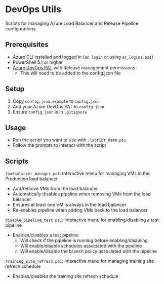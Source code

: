 # DevOps Utils

Scripts for managing Azure Load Balancer and Release Pipeline configurations.

## Prerequisites
- Azure CLI installed and logged in (`az login` or using `az_logins.ps1`)
- PowerShell 5.1 or higher
- [Azure DevOps PAT](https://learn.microsoft.com/en-us/azure/devops/organizations/accounts/use-personal-access-tokens-to-authenticate?view=azure-devops&tabs=Windows) with Release management permissions
    - This will need to be added to the config.json file

## Setup
1. Copy `config.json.example` to `config.json`
2. Add your Azure DevOps PAT to `config.json`
3. Ensure `config.json` is in `.gitignore`

## Usage
- Run the script you want to use with `.\script_name.ps1`
- Follow the prompts to interact with the script

## Scripts
`loadbalancer_manager.ps1`: Interactive menu for managing VMs in the Production load balancer
- Add/remove VMs from the load balancer
- Automatically disables pipeline when removing VMs from the load balancer
- Ensures at least one VM is always in the load balancer
- Re-enables pipeline when adding VMs back to the load balancer

`disable_pipeline_test.ps1`: Interactive menu for enabling/disabling a test pipeline
- Enables/disables a test pipeline
    - Will check if the pipeline is running before enabling/disabling
    - Will enable/disable schedules associated with the pipeline
    - Will enable/disable the branch policy associated with the pipeline

`training_site_refresh.ps1`: Interactive menu for managing training site refresh schedule
- Enables/disables the training site refresh schedule



